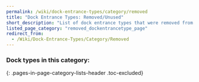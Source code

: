 ```yaml
---
permalink: /wiki/dock-entrance-types/category/removed
title: "Dock Entrance Types: Removed/Unused"
short_description: "List of dock entrance types that were removed from the game or are unused but are still in the game"
listed_page_category: "removed_dockentrancetype_page"
redirect_from:
  - /Wiki/Dock-Entrance-Types/Category/Removed
---
```


### Dock types in this category:
{: .pages-in-page-category-lists-header .toc-excluded}